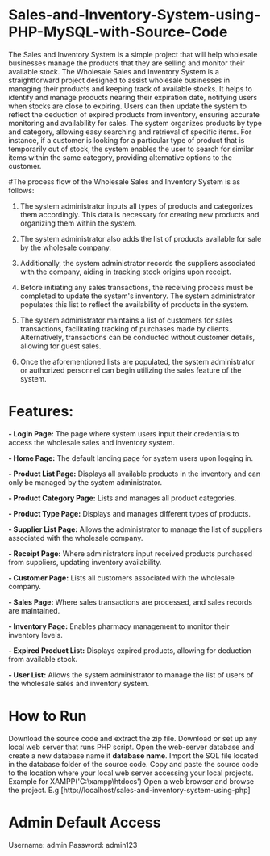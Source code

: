 # Sales-and-Inventory-System-using-PHP-MySQL-with-Source-Code

The Sales and Inventory System is a simple project that will help wholesale businesses manage the products that they are selling and monitor their available stock. 
The Wholesale Sales and Inventory System is a straightforward project designed to assist wholesale businesses in managing their products and keeping track of available stocks.
It helps to identify and manage products nearing their expiration date, notifying users when stocks are close to expiring. 
Users can then update the system to reflect the deduction of expired products from inventory, ensuring accurate monitoring and availability for sales.
The system organizes products by type and category, allowing easy searching and retrieval of specific items. For instance, if a customer is looking for a particular type of product that is temporarily out of stock, the system enables the user to search for similar items within the same category, providing alternative options to the customer.

#The process flow of the Wholesale Sales and Inventory System is as follows:

1. The system administrator inputs all types of products and categorizes them accordingly. This data is necessary for creating new products and organizing them within the system.

2. The system administrator also adds the list of products available for sale by the wholesale company.

3. Additionally, the system administrator records the suppliers associated with the company, aiding in tracking stock origins upon receipt.

4. Before initiating any sales transactions, the receiving process must be completed to update the system's inventory. The system administrator populates this list to reflect the availability of products in the system.

5. The system administrator maintains a list of customers for sales transactions, facilitating tracking of purchases made by clients. Alternatively, transactions can be conducted without customer details, allowing for guest sales.

6. Once the aforementioned lists are populated, the system administrator or authorized personnel can begin utilizing the sales feature of the system.

# Features:

**- Login Page:**
The page where system users input their credentials to access the wholesale sales and inventory system.

**- Home Page:**
The default landing page for system users upon logging in.

**- Product List Page:**
Displays all available products in the inventory and can only be managed by the system administrator.

**- Product Category Page:**
Lists and manages all product categories.

**- Product Type Page:**
Displays and manages different types of products.

**- Supplier List Page:**
Allows the administrator to manage the list of suppliers associated with the wholesale company.

**- Receipt Page:**
Where administrators input received products purchased from suppliers, updating inventory availability.

**- Customer Page:**
Lists all customers associated with the wholesale company.

**- Sales Page:**
Where sales transactions are processed, and sales records are maintained.

**- Inventory Page:**
Enables pharmacy management to monitor their inventory levels.

**- Expired Product List:**
Displays expired products, allowing for deduction from available stock.

**- User List:**
Allows the system administrator to manage the list of users of the wholesale sales and inventory system.

# How to Run
Download the source code and extract the zip file.
Download or set up any local web server that runs PHP script.
Open the web-server database and create a new database name it **database name**.
Import the SQL file located in the database folder of the source code.
Copy and paste the source code to the location where your local web server accessing your local projects. Example for XAMPP('C:\xampp\htdocs')
Open a web browser and browse the project. E.g [http://localhost/sales-and-inventory-system-using-php]
# Admin Default Access
Username: admin
Password: admin123
